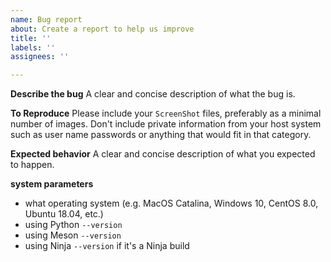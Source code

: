 ```yaml
---
name: Bug report
about: Create a report to help us improve
title: ''
labels: ''
assignees: ''

---
```


**Describe the bug**
A clear and concise description of what the bug is.

**To Reproduce**
Please include your `ScreenShot` files, preferably as a minimal number of images.
Don't include private information from your host system such as user name passwords
or anything that would fit in that category.

**Expected behavior**
A clear and concise description of what you expected to happen.

**system parameters**

-   what operating system (e.g. MacOS Catalina, Windows 10, CentOS 8.0, Ubuntu 18.04, etc.)
-   using Python `--version`
-   using Meson `--version`
-   using Ninja `--version` if it's a Ninja build
